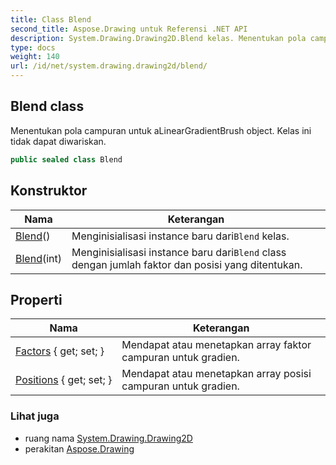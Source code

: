 ```yaml
---
title: Class Blend
second_title: Aspose.Drawing untuk Referensi .NET API
description: System.Drawing.Drawing2D.Blend kelas. Menentukan pola campuran untuk aLinearGradientBrush object. Kelas ini tidak dapat diwariskan.
type: docs
weight: 140
url: /id/net/system.drawing.drawing2d/blend/
---
```

## Blend class

Menentukan pola campuran untuk aLinearGradientBrush object. Kelas ini tidak dapat diwariskan.

```csharp
public sealed class Blend
```

## Konstruktor

| Nama | Keterangan |
| --- | --- |
| [Blend](blend/#constructor)() | Menginisialisasi instance baru dari`Blend` kelas. |
| [Blend](blend/#constructor_1)(int) | Menginisialisasi instance baru dari`Blend` class dengan jumlah faktor dan posisi yang ditentukan. |

## Properti

| Nama | Keterangan |
| --- | --- |
| [Factors](../../system.drawing.drawing2d/blend/factors/) { get; set; } | Mendapat atau menetapkan array faktor campuran untuk gradien. |
| [Positions](../../system.drawing.drawing2d/blend/positions/) { get; set; } | Mendapat atau menetapkan array posisi campuran untuk gradien. |

### Lihat juga

* ruang nama [System.Drawing.Drawing2D](../../system.drawing.drawing2d/)
* perakitan [Aspose.Drawing](../../)


